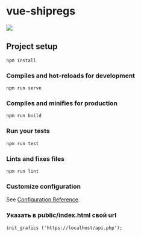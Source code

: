 # vue-shipregs


<img src="https://psv4.userapi.com/c848436/u40778210/docs/d10/82366b73d4ee/shipregs.gif?extra=ay44rvuFJkfu5Yhr5x8M8IcVwR5Q4ys8xCW_r3FlnfBcTrP0ikSa3HmjkEhKz3J6YfHGrGKVZs-t4Vq-OgUr6uROdNl4fxi7HJzuYSBozK0L2lYv1upl05uPJiOxVl5Qkv3ZnDWHxbw0ikq5hPd-qA@"/>

## Project setup
```
npm install
```

### Compiles and hot-reloads for development
```
npm run serve
```

### Compiles and minifies for production
```
npm run build
```

### Run your tests
```
npm run test
```

### Lints and fixes files
```
npm run lint
```

### Customize configuration
See [Configuration Reference](https://cli.vuejs.org/config/).

### Указать в public/index.html свой url 
```
init_grafics ('https://localhost/api.php');
```
